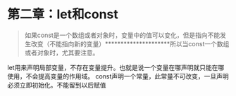 # 第二章：let和const

> 如果const是一个数组或者对象时，变量中的值可以变化，但是指向不能发生改变（不能指向新的变量）*********************所以当const一个数组或者对象时，尤其要注意。

let用来声明局部变量，不存在变量提升。也就是说一个变量在哪声明就只能在哪使用，不会提高变量的作用域。
const声明一个常量，此常量不可改变，一旦声明必须立即初始化。不能留到以后赋值

